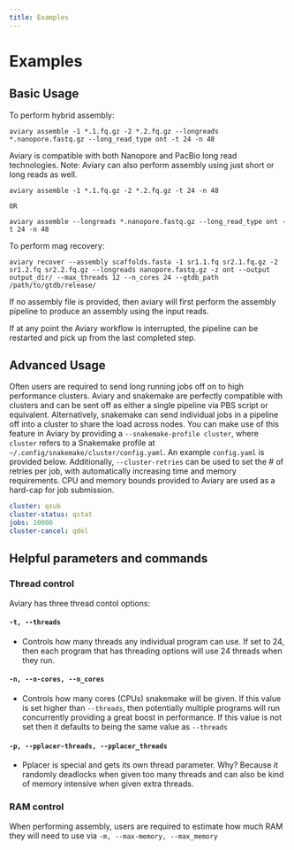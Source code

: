 ```yaml
---
title: Examples
---
```


Examples
========

## Basic Usage

To perform hybrid assembly:
```
aviary assemble -1 *.1.fq.gz -2 *.2.fq.gz --longreads *.nanopore.fastq.gz --long_read_type ont -t 24 -n 48
```
Aviary is compatible with both Nanopore and PacBio long read technologies. 
Note: Aviary can also perform assembly using just short or long reads as well.
```
aviary assemble -1 *.1.fq.gz -2 *.2.fq.gz -t 24 -n 48

OR

aviary assemble --longreads *.nanopore.fastq.gz --long_read_type ont -t 24 -n 48
```


To perform mag recovery:
```
aviary recover --assembly scaffolds.fasta -1 sr1.1.fq sr2.1.fq.gz -2 sr1.2.fq sr2.2.fq.gz --longreads nanopore.fastq.gz -z ont --output output_dir/ --max_threads 12 --n_cores 24 --gtdb_path /path/to/gtdb/release/
```
If no assembly file is provided, then aviary will first perform the assembly pipeline to produce an assembly using the 
input reads.

If at any point the Aviary workflow is interrupted, the pipeline can be restarted and pick up from the last completed
step.

## Advanced Usage

Often users are required to send long running jobs off on to high performance clusters. Aviary and snakemake are
perfectly compatible with clusters and can be sent off as either a single pipeline via PBS script or equivalent.
Alternatively, snakemake can send individual jobs in a pipeline off into a cluster to share the load across nodes.
You can make use of this feature in Aviary by providing a `--snakemake-profile cluster`, where `cluster` refers to
a Snakemake profile at `~/.config/snakemake/cluster/config.yaml`. An example `config.yaml` is provided below.
Additionally, `--cluster-retries` can be used to set the # of retries per job, with automatically increasing time
and memory requirements. CPU and memory bounds provided to Aviary are used as a hard-cap for job submission.

```yaml
cluster: qsub
cluster-status: qstat
jobs: 10000
cluster-cancel: qdel
```

## Helpful parameters and commands

### Thread control
Aviary has three thread contol options:

#### `-t, --threads`

- Controls how many threads any individual program can use. If set to 24, then each program that has threading options 
will use 24 threads when they run.

#### `-n, --n-cores, --n_cores`

- Controls how many cores (CPUs) snakemake will be given. If this value is set higher than `--threads`, then potentially
multiple programs will run concurrently providing a great boost in performance. If this value is not set then it defaults 
to being the same value as `--threads`

#### `-p, --pplacer-threads, --pplacer_threads`

- Pplacer is special and gets its own thread parameter. Why? Because it randomly deadlocks when given too many threads and 
can also be kind of memory intensive when given extra threads.

### RAM control

When performing assembly, users are required to estimate how much RAM they will need to use via `-m, --max-memory, --max_memory`